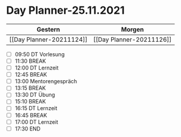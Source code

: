 
Day Planner-25.11.2021
======================
  
| Gestern | Morgen |  
| ------- | ------ |  
| [[Day Planner-20211124]] | [[Day Planner-20211126]] |  
- [ ] 09:50 DT Vorlesung
- [ ] 11:30 BREAK
- [ ] 12:00 DT Lernzeit
- [ ] 12:45 BREAK
- [ ] 13:00 Mentorengespräch
- [ ] 13:15 BREAK
- [ ] 13:30 DT Übung
- [ ] 15:10 BREAK
- [ ] 16:15 DT Lernzeit
- [ ] 16:45 BREAK
- [ ] 17:00 DT Lernzeit
- [ ] 17:30 END